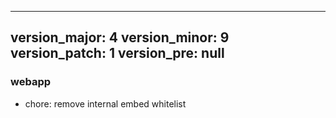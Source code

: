 
---
version_major: 4
version_minor: 9
version_patch: 1
version_pre: null
---

### webapp
     
- chore: remove internal embed whitelist
